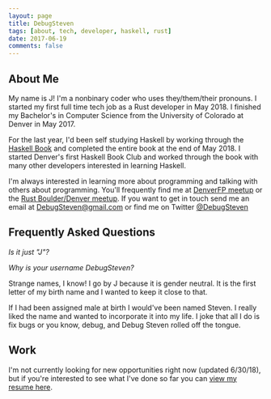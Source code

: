 ```yaml
---
layout: page
title: DebugSteven
tags: [about, tech, developer, haskell, rust]
date: 2017-06-19
comments: false
---
```

    
## About Me

My name is J! I'm a nonbinary coder who uses they/them/their pronouns. I started my first full time tech job as a Rust developer in May 2018. I finished my Bachelor's in Computer Science from the University of Colorado at Denver in May 2017. 

For the last year, I'd been self studying Haskell by working through the [Haskell Book](haskellbook.com) and completed the entire book at the end of May 2018. I started Denver's first Haskell Book Club and worked through the book with many other developers interested in learning Haskell. 

I'm always interested in learning more about programming and talking with others about programming. You'll frequently find me at [DenverFP meetup](https://www.meetup.com/DenverFP/) or the [Rust Boulder/Denver meetup](https://www.meetup.com/Rust-Boulder-Denver/). If you want to get in touch send me an email at DebugSteven@gmail.com or find me on Twitter [@DebugSteven](https://twitter.com/DebugSteven)

## Frequently Asked Questions
_Is it just "J"?_ 

_Why is your username DebugSteven?_

Strange names, I know! I go by J because it is gender neutral. It is the first letter of my birth name and I wanted to keep it close to that. 

If I had been assigned male at birth I would've been named Steven. I really liked the name and wanted to incorporate it into my life. I joke that all I do is fix bugs or you know, debug, and Debug Steven rolled off the tongue.

## Work

I'm not currently looking for new opportunities right now (updated 6/30/18), but if you're interested to see what I've done so far you can [view my resume here](https://github.com/DebugSteven/Resume/blob/master/DebugSteven_Resume.pdf).
